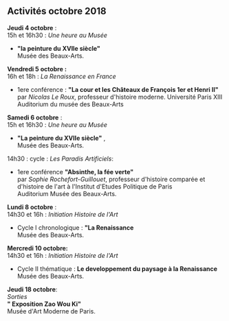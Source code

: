 ## Activités octobre 2018

**Jeudi 4 octobre** :  
15h et 16h30 : _Une heure au Musée_   
- **"la peinture du XVIIe siècle"**  
Musée des Beaux-Arts.  

**Vendredi 5 octobre :**  
16h et 18h : _La Renaissance en France_   
- 1ere conférence : **"La cour et les Châteaux de François 1er et Henri II"**  
par _Nicolas Le Roux_, professeur d'histoire moderne. Université Paris XIII  
Auditorium du musée des Beaux-Arts

**Samedi 6 octobre** :  
15h et 16h30 : _Une heure au Musée_   
- **"La peinture du XVIIe siècle"** ,  
Musée des Beaux-Arts.  

14h30 :  cycle : _Les Paradis Artificiels_:  
- 1ere conférence **"Absinthe, la fée verte"**  
par _Sophie Rochefort-Guillouet_, professeur d'histoire comparée et d'histoire de l'art à l'Institut d'Etudes Politique de Paris  
Auditorium Musée des Beaux-Arts.

**Lundi 8 octobre** :  
14h30 et 16h : _Initiation Histoire de l'Art_  
- Cycle I chronologique :  **"La Renaissance**   
Musée des Beaux-Arts. 

**Mercredi 10 octobre:**  
14h30 et 16h : _Initiation Histoire de l'Art_  
- Cycle II thématique : **Le developpement du paysage à la Renaissance**  
Musée des Beaux-Arts.  

**Jeudi 18 octobre**:  
_Sorties_  
**" Exposition Zao Wou Ki"**  
Musée d'Art Moderne de Paris.




